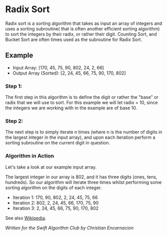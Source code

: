 # Radix Sort

Radix sort is a sorting algorithm that takes as input an array of integers and uses a sorting subroutine( that is often another efficient sorting algorithm) to sort the integers by their radix, or rather their digit.  Counting Sort, and Bucket Sort are often times used as the subroutine for Radix Sort.

## Example

* Input Array: [170, 45, 75, 90, 802, 24, 2, 66]
* Output Array (Sorted):  [2, 24, 45, 66, 75, 90, 170, 802]

### Step 1:
The first step in this algorithm is to define the digit or rather the "base" or radix that we will use to sort.
For this example we will let radix = 10, since the integers we are working with in the example are of base 10.

### Step 2:
The next step is to simply iterate n times (where n is the number of digits in the largest integer in the input array), and upon each iteration perform a sorting subroutine on the current digit in question.

### Algorithm in Action

Let's take a look at our example input array.

The largest integer in our array is 802, and it has three digits (ones, tens, hundreds).  So our algorithm will iterate three times whilst performing some sorting algorithm on the digits of each integer.

* Iteration 1:  170, 90, 802, 2, 24, 45, 75, 66
* Iteration 2:  802, 2, 24, 45, 66, 170, 75, 90
* Iteration 3:  2, 24, 45, 66, 75, 90, 170, 802



See also [Wikipedia](https://en.wikipedia.org/wiki/Radix_Sort).

*Written for the Swift Algorithm Club by Christian Encarnacion*
